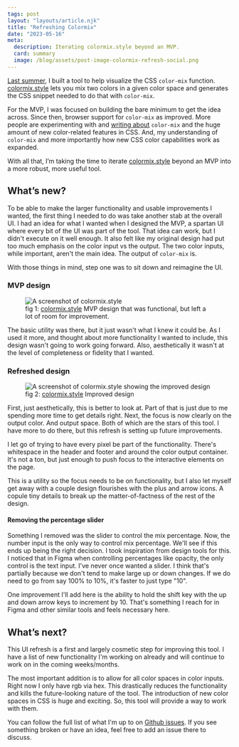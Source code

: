 ```yaml
---
tags: post
layout: "layouts/article.njk"
title: "Refreshing Colormix"
date: "2023-05-16"
meta:
  description: Iterating colormix.style beyond an MVP.
  card: summary
  image: /blog/assets/post-image-colormix-refresh-social.png
---
```


[Last summer](https://tylergaw.com/blog/colormix-mvp/), I built a tool to help visualize the CSS `color-mix` function. [colormix.style](https://www.colormix.style) lets you mix two colors in a given color space and generates the CSS snippet needed to do that with `color-mix`.

For the MVP, I was focused on building the bare minimum to get the idea across. Since then, browser support for `color-mix` as improved. More people are experimenting with and [writing about](https://developer.chrome.com/articles/high-definition-css-color-guide/) `color-mix` and the huge amount of new color-related features in CSS. And, my understanding of `color-mix` and more importantly how new CSS color capabilities work as expanded.

With all that, I’m taking the time to iterate [colormix.style](https://www.colormix.style) beyond an MVP into a more robust, more useful tool.

## What’s new?

To be able to make the larger functionality and usable improvements I wanted, the first thing I needed to do was take another stab at the overall UI. I had an idea for what I wanted when I designed the MVP, a spartan UI where every bit of the UI was part of the tool. That idea can work, but I didn't execute on it well enough. It also felt like my original design had put too much emphasis on the color input vs the output. The two color inputs, while important, aren't the main idea. The output of `color-mix` is.

With those things in mind, step one was to sit down and reimagine the UI.

### MVP design

<figure>
  <picture>
    <img src="https://tylergaw.com/blog/assets/post-image-colormix-mvp-screenshot.jpg" alt="A screenshot of colormix.style" />
  </picture>
  <figcaption>fig 1: <a href="https://www.colormix.style">colormix.style</a> MVP design that was functional, but left a lot of room for improvement.</figcaption>
</figure>

The basic utility was there, but it just wasn't what I knew it could be. As I used it more, and thought about more functionality I wanted to include, this design wasn't going to work going forward. Also, aesthetically it wasn't at the level of completeness or fidelity that I wanted.

### Refreshed design

<figure>
  <picture>
    <img src="/blog/assets/post-image-colormix-refresh-after.jpg" alt="A screenshot of colormix.style showing the improved design" />
  </picture>
  <figcaption>fig 2: <a href="https://www.colormix.style">colormix.style</a> Improved design</figcaption>
</figure>

First, just aesthetically, this is better to look at. Part of that is just due to me spending more time to get details right. Next, the focus is now clearly on the output color. And output space. Both of which are the stars of this tool. I have more to do there, but this refresh is setting up future improvements.

I let go of trying to have every pixel be part of the functionality. There's whitespace in the header and footer and around the color output container. It's not a ton, but just enough to push focus to the interactive elements on the page.

This is a utility so the focus needs to be on functionality, but I also let myself get away with a couple design flourishes with the plus and arrow icons. A copule tiny details to break up the matter-of-factness of the rest of the design.

#### Removing the percentage slider

Something I removed was the slider to control the mix percentage. Now, the number input is the only way to control mix percentage. We'll see if this ends up being the right decision. I took inspiration from design tools for this. I noticed that in Figma when controlling percentages like opacity, the only control is the text input. I've never once wanted a slider. I think that's partially because we don't tend to make large up or down changes. If we do need to go from say 100% to 10%, it's faster to just type "10".

One improvement I'll add here is the ability to hold the shift key with the up and down arrow keys to increment by 10. That's something I reach for in Figma and other similar tools and feels necessary here.

## What’s next?

This UI refresh is a first and largely cosmetic step for improving this tool. I have a list of new functionality I'm working on already and will continue to work on in the coming weeks/months.

The most important addition is to allow for all color spaces in color inputs. Right now I only have rgb via hex. This drastically reduces the functionality and kills the future-looking nature of the tool. The introduction of new color spaces in CSS is huge and exciting. So, this tool will provide a way to work with them.

You can follow the full list of what I'm up to on [Github issues](https://github.com/tylergaw/colormix.site/issues). If you see something broken or have an idea, feel free to add an issue there to discuss.
